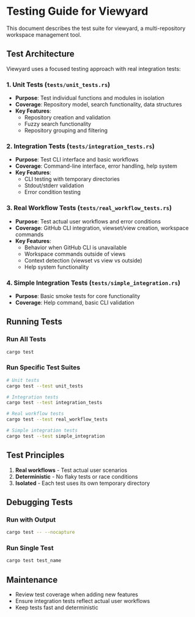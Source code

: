 # Testing Guide for Viewyard

This document describes the test suite for viewyard, a multi-repository workspace management tool.

## Test Architecture

Viewyard uses a focused testing approach with real integration tests:

### 1. Unit Tests (`tests/unit_tests.rs`)
- **Purpose**: Test individual functions and modules in isolation
- **Coverage**: Repository model, search functionality, data structures
- **Key Features**:
  - Repository creation and validation
  - Fuzzy search functionality
  - Repository grouping and filtering

### 2. Integration Tests (`tests/integration_tests.rs`)
- **Purpose**: Test CLI interface and basic workflows
- **Coverage**: Command-line interface, error handling, help system
- **Key Features**:
  - CLI testing with temporary directories
  - Stdout/stderr validation
  - Error condition testing

### 3. Real Workflow Tests (`tests/real_workflow_tests.rs`)
- **Purpose**: Test actual user workflows and error conditions
- **Coverage**: GitHub CLI integration, viewset/view creation, workspace commands
- **Key Features**:
  - Behavior when GitHub CLI is unavailable
  - Workspace commands outside of views
  - Context detection (viewset vs view vs outside)
  - Help system functionality

### 4. Simple Integration Tests (`tests/simple_integration.rs`)
- **Purpose**: Basic smoke tests for core functionality
- **Coverage**: Help command, basic CLI validation

## Running Tests

### Run All Tests
```bash
cargo test
```

### Run Specific Test Suites
```bash
# Unit tests
cargo test --test unit_tests

# Integration tests  
cargo test --test integration_tests

# Real workflow tests
cargo test --test real_workflow_tests

# Simple integration tests
cargo test --test simple_integration
```

## Test Principles

1. **Real workflows** - Test actual user scenarios
2. **Deterministic** - No flaky tests or race conditions
3. **Isolated** - Each test uses its own temporary directory

## Debugging Tests

### Run with Output
```bash
cargo test -- --nocapture
```

### Run Single Test
```bash
cargo test test_name
```

## Maintenance

- Review test coverage when adding new features
- Ensure integration tests reflect actual user workflows
- Keep tests fast and deterministic
